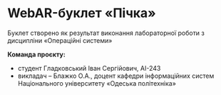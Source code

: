 # WebAR-буклет «Пічка»
Буклет створено як результат виконання лабораторної роботи з дисципліни «Операційні системи»

**Команда проєкту:**
- студент Гладковський Іван Сергійович, AI-243 
- викладач – Блажко О.А., доцент кафедри інформаційних систем Національного університету «Одеська політехніка» 
